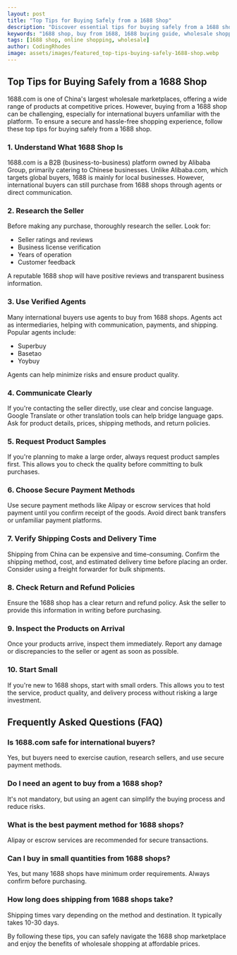 ```yaml
---
layout: post
title: "Top Tips for Buying Safely from a 1688 Shop"
description: "Discover essential tips for buying safely from a 1688 shop, ensuring a secure and hassle-free shopping experience."
keywords: "1688 shop, buy from 1688, 1688 buying guide, wholesale shopping, safe online shopping"
tags: [1688 shop, online shopping, wholesale]
author: CodingRhodes
image: assets/images/featured_top-tips-buying-safely-1688-shop.webp
---
```


## Top Tips for Buying Safely from a 1688 Shop

1688.com is one of China's largest wholesale marketplaces, offering a wide range of products at competitive prices. However, buying from a 1688 shop can be challenging, especially for international buyers unfamiliar with the platform. To ensure a secure and hassle-free shopping experience, follow these top tips for buying safely from a 1688 shop.

### 1. Understand What 1688 Shop Is

1688.com is a B2B (business-to-business) platform owned by Alibaba Group, primarily catering to Chinese businesses. Unlike Alibaba.com, which targets global buyers, 1688 is mainly for local businesses. However, international buyers can still purchase from 1688 shops through agents or direct communication.

### 2. Research the Seller

Before making any purchase, thoroughly research the seller. Look for:
- Seller ratings and reviews
- Business license verification
- Years of operation
- Customer feedback

A reputable 1688 shop will have positive reviews and transparent business information.

### 3. Use Verified Agents

Many international buyers use agents to buy from 1688 shops. Agents act as intermediaries, helping with communication, payments, and shipping. Popular agents include:
- Superbuy
- Basetao
- Yoybuy

Agents can help minimize risks and ensure product quality.

### 4. Communicate Clearly

If you're contacting the seller directly, use clear and concise language. Google Translate or other translation tools can help bridge language gaps. Ask for product details, prices, shipping methods, and return policies.

### 5. Request Product Samples

If you're planning to make a large order, always request product samples first. This allows you to check the quality before committing to bulk purchases.

### 6. Choose Secure Payment Methods

Use secure payment methods like Alipay or escrow services that hold payment until you confirm receipt of the goods. Avoid direct bank transfers or unfamiliar payment platforms.

### 7. Verify Shipping Costs and Delivery Time

Shipping from China can be expensive and time-consuming. Confirm the shipping method, cost, and estimated delivery time before placing an order. Consider using a freight forwarder for bulk shipments.

### 8. Check Return and Refund Policies

Ensure the 1688 shop has a clear return and refund policy. Ask the seller to provide this information in writing before purchasing.

### 9. Inspect the Products on Arrival

Once your products arrive, inspect them immediately. Report any damage or discrepancies to the seller or agent as soon as possible.

### 10. Start Small

If you're new to 1688 shops, start with small orders. This allows you to test the service, product quality, and delivery process without risking a large investment.

## Frequently Asked Questions (FAQ)

### Is 1688.com safe for international buyers?
Yes, but buyers need to exercise caution, research sellers, and use secure payment methods.

### Do I need an agent to buy from a 1688 shop?
It's not mandatory, but using an agent can simplify the buying process and reduce risks.

### What is the best payment method for 1688 shops?
Alipay or escrow services are recommended for secure transactions.

### Can I buy in small quantities from 1688 shops?
Yes, but many 1688 shops have minimum order requirements. Always confirm before purchasing.

### How long does shipping from 1688 shops take?
Shipping times vary depending on the method and destination. It typically takes 10-30 days.

By following these tips, you can safely navigate the 1688 shop marketplace and enjoy the benefits of wholesale shopping at affordable prices.

